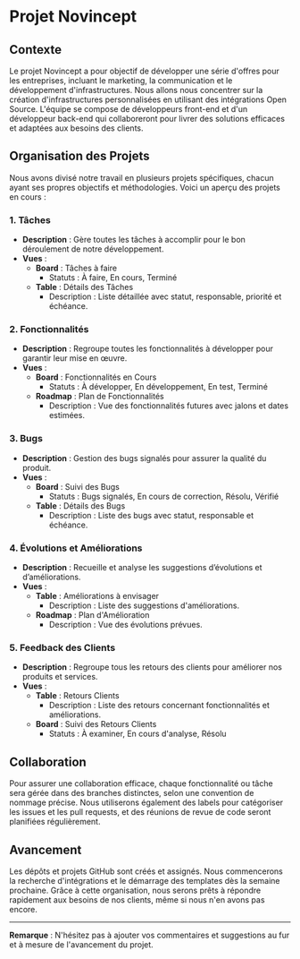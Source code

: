 # Projet Novincept

## Contexte
Le projet Novincept a pour objectif de développer une série d'offres pour les entreprises, incluant le marketing, la communication et le développement d'infrastructures. Nous allons nous concentrer sur la création d'infrastructures personnalisées en utilisant des intégrations Open Source. L'équipe se compose de développeurs front-end et d'un développeur back-end qui collaboreront pour livrer des solutions efficaces et adaptées aux besoins des clients.

## Organisation des Projets
Nous avons divisé notre travail en plusieurs projets spécifiques, chacun ayant ses propres objectifs et méthodologies. Voici un aperçu des projets en cours :

### 1. Tâches
- **Description** : Gère toutes les tâches à accomplir pour le bon déroulement de notre développement. 
- **Vues** :
  - **Board** : Tâches à faire
    - Statuts : À faire, En cours, Terminé
  - **Table** : Détails des Tâches
    - Description : Liste détaillée avec statut, responsable, priorité et échéance.

### 2. Fonctionnalités
- **Description** : Regroupe toutes les fonctionnalités à développer pour garantir leur mise en œuvre.
- **Vues** :
  - **Board** : Fonctionnalités en Cours
    - Statuts : À développer, En développement, En test, Terminé
  - **Roadmap** : Plan de Fonctionnalités
    - Description : Vue des fonctionnalités futures avec jalons et dates estimées.

### 3. Bugs
- **Description** : Gestion des bugs signalés pour assurer la qualité du produit.
- **Vues** :
  - **Board** : Suivi des Bugs
    - Statuts : Bugs signalés, En cours de correction, Résolu, Vérifié
  - **Table** : Détails des Bugs
    - Description : Liste des bugs avec statut, responsable et échéance.

### 4. Évolutions et Améliorations
- **Description** : Recueille et analyse les suggestions d’évolutions et d’améliorations.
- **Vues** :
  - **Table** : Améliorations à envisager
    - Description : Liste des suggestions d'améliorations.
  - **Roadmap** : Plan d'Amélioration
    - Description : Vue des évolutions prévues.

### 5. Feedback des Clients
- **Description** : Regroupe tous les retours des clients pour améliorer nos produits et services.
- **Vues** :
  - **Table** : Retours Clients
    - Description : Liste des retours concernant fonctionnalités et améliorations.
  - **Board** : Suivi des Retours Clients
    - Statuts : À examiner, En cours d'analyse, Résolu

## Collaboration
Pour assurer une collaboration efficace, chaque fonctionnalité ou tâche sera gérée dans des branches distinctes, selon une convention de nommage précise. Nous utiliserons également des labels pour catégoriser les issues et les pull requests, et des réunions de revue de code seront planifiées régulièrement.

## Avancement
Les dépôts et projets GitHub sont créés et assignés. Nous commencerons la recherche d'intégrations et le démarrage des templates dès la semaine prochaine. Grâce à cette organisation, nous serons prêts à répondre rapidement aux besoins de nos clients, même si nous n'en avons pas encore.

---

**Remarque** : N'hésitez pas à ajouter vos commentaires et suggestions au fur et à mesure de l'avancement du projet.
